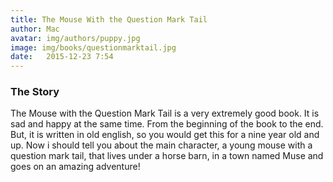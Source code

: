 ```yaml
---
title: The Mouse With the Question Mark Tail
author: Mac
avatar: img/authors/puppy.jpg
image: img/books/questionmarktail.jpg
date:   2015-12-23 7:54
---
```


### The Story
The Mouse with the Question Mark Tail is a very extremely good book. It is sad and happy at the same time. From the beginning of the book to the end. But, it is written in old english, so you would get this for a nine year old and up. Now i should tell you about the main character, a young mouse with a question mark tail, that lives under a horse barn, in a town named Muse and goes on an amazing adventure!
